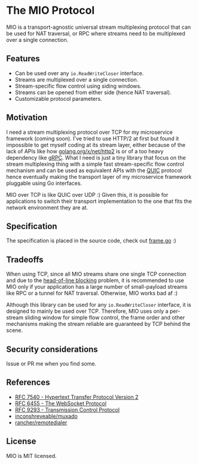 # The MIO Protocol

MIO is a transport-agnostic universal stream multiplexing protocol that can be used for NAT traversal, or RPC where streams need to be multiplexed over a single connection.

## Features

- Can be used over any `io.ReadWriteCloser` interface.
- Streams are multiplexed over a single connection.
- Stream-specific flow control using siding windows.
- Streams can be opened from either side (hence NAT traversal).
- Customizable protocol parameters.

## Motivation

I need a stream multiplexing protocol over TCP for my microservice framework (coming soon). I've tried to use HTTP/2 at first but found it impossible to get myself coding at its stream layer, either because of the lack of APIs like how [golang.org/x/net/http2](https://golang.org/x/net/http2) is or of a too heavy dependency like [gRPC](https://github.com/grpc/grpc-go). What I need is just a tiny library that focus on the stream multiplexing thing with a simple fast stream-specific flow control mechanism and can be used as equivalent APIs with the [QUIC](https://en.wikipedia.org/wiki/QUIC) protocol hence eventually making the transport layer of my microservice framework pluggable using Go interfaces.

MIO over TCP is like QUIC over UDP :) Given this, it is possible for applications to switch their transport implementation to the one that fits the network environment they are at.

## Specification

The specification is placed in the source code, check out [frame.go](./frame.go) :)

## Tradeoffs

When using TCP, since all MIO streams share one single TCP connection and due to the [head-of-line blocking](https://en.wikipedia.org/wiki/Head-of-line_blocking) problem, it is recommended to use MIO only if your application has a large number of small-payload streams like RPC or a tunnel for NAT traversal. Otherwise, MIO works bad af :)

Although this library can be used for any `io.ReadWriteCloser` interface, it is designed to mainly be used over TCP. Therefore, MIO uses only a per-stream sliding window for simple flow control, the frame order and other mechanisms making the stream reliable are guaranteed by TCP behind the scene.



## Security considerations

Issue or PR me when you find some.

## References

- [RFC 7540 - Hypertext Transfer Protocol Version 2](https://httpwg.org/specs/rfc7540.html)
- [RFC 6455 - The WebSocket Protocol](https://www.rfc-editor.org/rfc/rfc6455)
- [RFC 9293 - Transmission Control Protocol](https://www.ietf.org/rfc/rfc9293.html)
- [inconshreveable/muxado](https://github.com/inconshreveable/muxado)
- [rancher/remotedialer](https://github.com/rancher/remotedialer)

## License

MIO is MIT licensed.